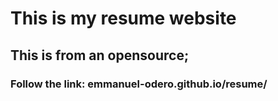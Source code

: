 # This is my resume website
## This is from an opensource;
### Follow the link: emmanuel-odero.github.io/resume/